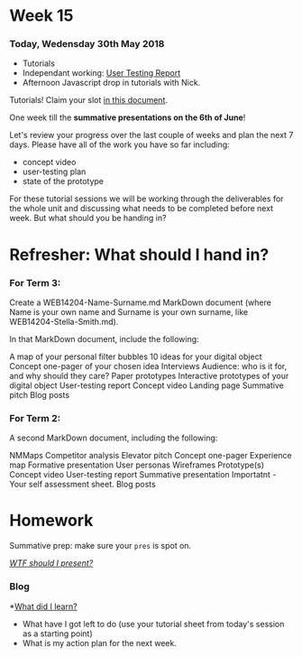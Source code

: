 # Week 15

### Today, Wedensday 30th May 2018

* Tutorials 
* Independant working: [User Testing Report](https://docs.google.com/document/d/1XIrJQe4acdR1fNuu53qgHxd80F5V_cvm2Uh62OQ3i1M/edit?usp=sharing)
* Afternoon Javascript drop in tutorials with Nick. 

Tutorials! Claim your slot [in this document](https://docs.google.com/document/d/1zbPtt-K1kyv4Y6ZTO3KFl4UtNKctKRRrsgYZIQ7SCpo/edit?usp=sharing).

One week till the **summative presentations on the 6th of June**!

Let's review your progress over the last couple of weeks and plan the next 7 days. Please have all of the work you have so far including:

* concept video
* user-testing plan
* state of the prototype

For these tutorial sessions we will be working through the deliverables for the whole unit and discussing what needs to be completed before next week. But what should you be handing in? 

# Refresher: What should I hand in? 

### For Term 3:  

Create a WEB14204-Name-Surname.md MarkDown document (where Name is your own name and Surname is your own surname, like WEB14204-Stella-Smith.md).

In that MarkDown document, include the following:

A map of your personal filter bubbles
10 ideas for your digital object
Concept one-pager of your chosen idea
Interviews
Audience: who is it for, and why should they care?
Paper prototypes
Interactive prototypes of your digital object
User-testing report
Concept video
Landing page
Summative pitch
Blog posts

### For Term 2: 

A second MarkDown document, including the following:

NMMaps
Competitor analysis
Elevator pitch
Concept one-pager
Experience map
Formative presentation
User personas
Wireframes
Prototype(s)
Concept video
User-testing report
Summative presentation
Importatnt - Your self assessment sheet.
Blog posts


# Homework

Summative prep: make sure your `pres` is spot on. 

[*WTF should I present?*](../16/#wtf-should-i-present)

### Blog

*[What did I learn?](https://github.com/RavensbourneWebMedia/Blogging/blob/master/what-did-I-learn.md)
* What have I got left to do (use your tutorial sheet from today's session as a starting point)
* What is my action plan for the next week. 